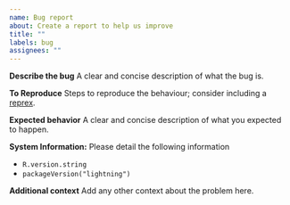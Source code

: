 ```yaml
---
name: Bug report
about: Create a report to help us improve
title: ""
labels: bug
assignees: ""
---
```


**Describe the bug**
A clear and concise description of what the bug is.

**To Reproduce**
Steps to reproduce the behaviour; consider including a [reprex](https://github.com/tidyverse/reprex).

**Expected behavior**
A clear and concise description of what you expected to happen.

**System Information:**
Please detail the following information
- `R.version.string`
- `packageVersion("lightning")`

**Additional context**
Add any other context about the problem here.
